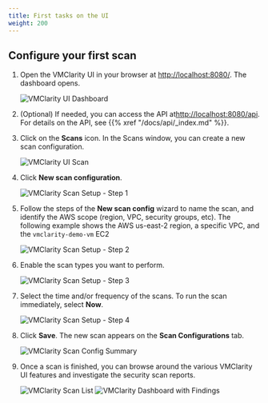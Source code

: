 ```yaml
---
title: First tasks on the UI
weight: 200
---
```


## Configure your first scan


1. Open the VMClarity UI in your browser at [http://localhost:8080/](http://localhost:8080/). The dashboard opens.

    ![VMClarity UI Dashboard](/img/vmclarity-ui-1.png)

1. (Optional) If needed, you can access the API at[http://localhost:8080/api](http://localhost:8080/api). For details on the API, see {{% xref "/docs/api/_index.md" %}}.


1. Click on the **Scans** icon. In the Scans window, you can create a new scan configuration.

    <img src="/img/vmclarity-ui-2.png" alt="VMClarity UI Scan" title="VMClarity UI Scan" />

1. Click **New scan configuration**.

    <img src="/img/vmclarity-scan-setup-1.png" alt="VMClarity Scan Setup - Step 1" title="VMClarity Scan Setup Step 1" />

1. Follow the steps of the **New scan config** wizard to name the scan, and identify the AWS scope (region, VPC, security groups, etc). The following example shows the AWS us-east-2 region, a specific VPC, and the `vmclarity-demo-vm` EC2

    <img src="/img/vmclarity-scan-setup-2.png" alt="VMClarity Scan Setup - Step 2" title="VMClarity Scan Setup Step 2" />

1. Enable the scan types you want to perform.

    <img src="/img/vmclarity-scan-setup-3.png" alt="VMClarity Scan Setup - Step 3" title="VMClarity Scan Setup Step 3" />

1. Select the time and/or frequency of the scans. To run the scan immediately, select **Now**.

    <img src="/img/vmclarity-scan-setup-4.png" alt="VMClarity Scan Setup - Step 4" title="VMClarity Scan Setup Step 4" />

1. Click **Save**. The new scan appears on the **Scan Configurations** tab.

    <img src="/img/vmclarity-scan-config-summary.png" alt="VMClarity Scan Config Summary" title="VMClarity Scan Config Summary" />

1. Once a scan is finished, you can browse around the various VMClarity UI features and investigate the security scan reports.

    <img src="/img/vmclarity-scan-list.png" alt="VMClarity Scan List" title="VMClarity Scan List" />

    <img src="/img/vmclarity-dashboard-data.png" alt="VMClarity Dashboard with Findings" title="VMClarity Dashboard with Findings" />
